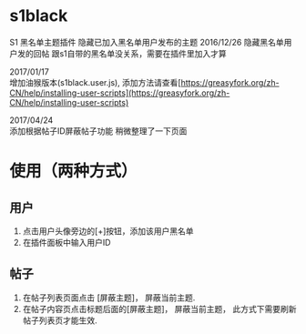 # s1black
S1 黑名单主题插件
隐藏已加入黑名单用户发布的主题 
2016/12/26 隐藏黑名单用户发的回帖 
跟s1自带的黑名单没关系，需要在插件里加入才算

2017/01/17  
 增加油猴版本(s1black.user.js), 添加方法请查看[https://greasyfork.org/zh-CN/help/installing-user-scripts](https://greasyfork.org/zh-CN/help/installing-user-scripts)

2017/04/24  
 添加根据帖子ID屏蔽帖子功能
 稍微整理了一下页面

# 使用（两种方式）
## 用户
1. 点击用户头像旁边的[+]按钮，添加该用户黑名单  
2. 在插件面板中输入用户ID  

## 帖子
1. 在帖子列表页面点击 [屏蔽主题]， 屏蔽当前主题.  
2. 在帖子内容页点击标题后面的[屏蔽主题]， 屏蔽当前主题， 此方式下需要刷新帖子列表页才能生效.